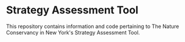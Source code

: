 # Strategy Assessment Tool
This repository contains information and code pertaining to The Nature Conservancy in New York's Strategy Assessment Tool.

